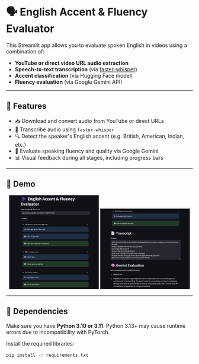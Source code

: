 # 🗣️ English Accent & Fluency Evaluator

This Streamlit app allows you to evaluate spoken English in videos using a combination of:
- **YouTube or direct video URL audio extraction**
- **Speech-to-text transcription** (via [faster-whisper](https://github.com/SYSTRAN/faster-whisper))
- **Accent classification** (via Hugging Face model)
- **Fluency evaluation** (via Google Gemini API)

---

## 🚀 Features

- 📥 Download and convert audio from YouTube or direct URLs
- 📝 Transcribe audio using `faster-whisper`
- 🔍 Detect the speaker's English accent (e.g. British, American, Indian, etc.)
- 🤖 Evaluate speaking fluency and quality via Google Gemini
- 📊 Visual feedback during all stages, including progress bars

---

## 📸 Demo

<p align="center">
  <img src="image_1.png" alt="Screenshot 1" width="48%" />
  <img src="image_2.png" alt="Screenshot 2" width="48%" />
</p>

---

## 🧩 Dependencies

Make sure you have **Python 3.10 or 3.11**. Python 3.13+ may cause runtime errors due to incompatibility with PyTorch.

Install the required libraries:

```bash
pip install -r requirements.txt
